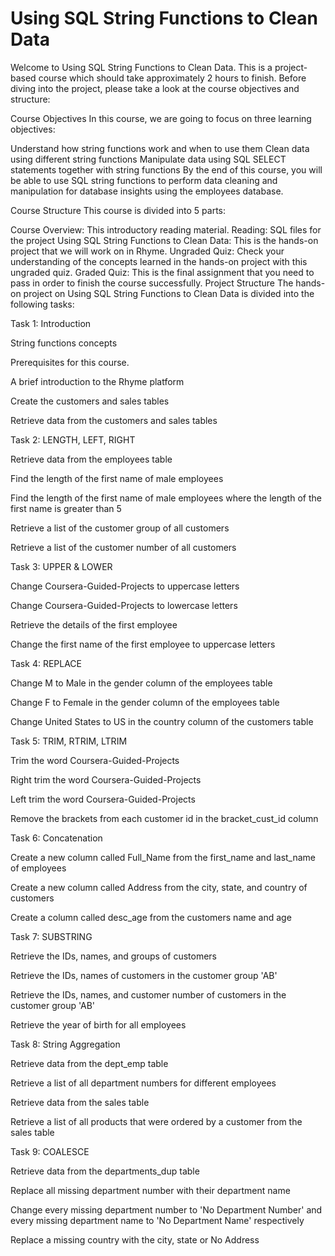 # Using SQL String Functions to Clean Data

Welcome to Using SQL String Functions to Clean Data. This is a project-based course which should take approximately 2 hours to finish. Before diving into the project, please take a look at the course objectives and structure:

Course Objectives
In this course, we are going to focus on three learning objectives:

Understand how string functions work and when to use them
Clean data using different string functions
Manipulate data using SQL SELECT statements together with string functions
By the end of this course, you will be able to use SQL string functions to perform data cleaning and manipulation for database insights using the employees database.

Course Structure
This course is divided into 5 parts:

Course Overview: This introductory reading material.
Reading: SQL files for the project
Using SQL String Functions to Clean Data: This is the hands-on project that we will work on in Rhyme.
Ungraded Quiz: Check your understanding of the concepts learned in the hands-on project with this ungraded quiz.
Graded Quiz: This is the final assignment that you need to pass in order to finish the course successfully.
Project Structure
The hands-on project on Using SQL String Functions to Clean Data is divided into the following tasks:

Task 1: Introduction

String functions concepts

Prerequisites for this course.

A brief introduction to the Rhyme platform

Create the customers and sales tables

Retrieve data from the customers and sales tables

Task 2: LENGTH, LEFT, RIGHT

Retrieve data from the employees table

Find the length of the first name of male employees

Find the length of the first name of male employees where the length of the first name is greater than 5

Retrieve a list of the customer group of all customers

Retrieve a list of the customer number of all customers

Task 3: UPPER & LOWER

Change Coursera-Guided-Projects to uppercase letters

Change Coursera-Guided-Projects to lowercase letters

Retrieve the details of the first employee

Change the first name of the first employee to uppercase letters

Task 4: REPLACE

Change M to Male in the gender column of the employees table

Change F to Female in the gender column of the employees table

Change United States to US in the country column of the customers table

Task 5: TRIM, RTRIM, LTRIM

Trim the word Coursera-Guided-Projects

Right trim the word Coursera-Guided-Projects

Left trim the word Coursera-Guided-Projects

Remove the brackets from each customer id in the bracket_cust_id column

Task 6: Concatenation

Create a new column called Full_Name from the first_name and last_name of employees

Create a new column called Address from the city, state, and country of customers

Create a column called desc_age from the customers name and age

Task 7: SUBSTRING

Retrieve the IDs, names, and groups of customers

Retrieve the IDs, names of customers in the customer group 'AB'

Retrieve the IDs, names, and customer number of customers in the customer group 'AB'

Retrieve the year of birth for all employees

Task 8: String Aggregation

Retrieve data from the dept_emp table

Retrieve a list of all department numbers for different employees

Retrieve data from the sales table

Retrieve a list of all products that were ordered by a customer from the sales table

Task 9: COALESCE

Retrieve data from the departments_dup table

Replace all missing department number with their department name

Change every missing department number to 'No Department Number' and every missing department name to 'No Department Name' respectively

Replace a missing country with the city, state or No Address
